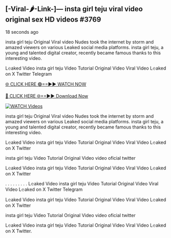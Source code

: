 ## [-Viral-🌶-Link-]— insta girl teju viral video original sex HD videos #3769

18 seconds ago

insta girl teju Original Viral video Nudes took the internet by storm and amazed viewers on various Leaked social media platforms. insta girl teju, a young and talented digital creator, recently became famous thanks to this interesting video.

L𝚎aked Video insta girl teju Video Tutorial Original Video Viral Video L𝚎aked on X Twitter Telegram

[🌐 CLICK HERE 🟢==►► WATCH NOW](https://valovideo.net/valo-video/?bom)

[🔴 CLICK HERE 🌐==►► Download Now](https://valovideo.net/valo-video/?bom)

[![WATCH Videos](https://i.imgur.com/dJHk4Zq.gif)](https://valovideo.net/valo-video/?bom)

insta girl teju Original Viral video Nudes took the internet by storm and amazed viewers on various Leaked social media platforms. insta girl teju, a young and talented digital creator, recently became famous thanks to this interesting video.

L𝚎aked Video insta girl teju Video Tutorial Original Video Viral Video L𝚎aked on X Twitter

insta girl teju Video Tutorial Original Video video oficial twitter

L𝚎aked Video insta girl teju Video Tutorial Original Video Viral Video L𝚎aked on X Twitter

. . . . . . . . . L𝚎aked Video insta girl teju Video Tutorial Original Video Viral Video L𝚎aked on X Twitter Telegram

L𝚎aked Video insta girl teju Video Tutorial Original Video Viral Video L𝚎aked on X Twitter

insta girl teju Video Tutorial Original Video video oficial twitter

L𝚎aked Video insta girl teju Video Tutorial Original Video Viral Video L𝚎aked on X Twitter.